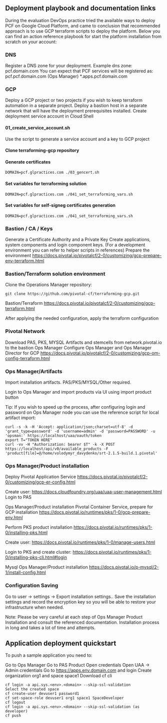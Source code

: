 ## Deployment playbook and documentation links

During the evaluation DevOps practice tried the available ways to deploy PCF on Google Cloud Platform, and came to conclusion that recommended approach is to use GCP terraform scripts to deploy the platform. 
Below you can find an action reference playbook for start the platform installation from scratch on your account:


### DNS
Register a DNS zone for your deployment.
Example dns zone: pcf.domain.com
You can expect that PCF services will be registered as:
pcf.pcf.domain.com (Ops Manager)
*.apps.pcf.domain.com


### GCP
Deploy a GCP project or two projects if you wish to keep terraform automation in a separate project.
Deploy a bastion host in a separate network that will have the deployment prerequisites installed.
Create deployment service account in Cloud Shell
#### 01_create_service_account.sh
Use the script to generate a service account and a key to GCP project
#### Clone terraforming-gcp repository

#### Generate certificates
```
DOMAIN=pcf.glpractices.com ./03_gencert.sh 
```

#### Set variables for terraforming solution
```
DOMAIN=pcf.glpractices.com ./041_set_terraforming_vars.sh
```
#### Set variables for self-signeg certificates generation
```
DOMAIN=pcf.glpractices.com ./041_set_terraforming_vars.sh
```


### Bastion / CA / Keys
Generate a Certificate Authority and a Private Key
Create applications, system components and login component keys.
(For a development environment you can refer to helper scripts in references)
Prepare the environment
https://docs.pivotal.io/pivotalcf/2-0/customizing/gcp-prepare-env-terraform.html


### Bastion/Terraform solution environment

Clone the Operations Manager repository:

```git clone https://github.com/pivotal-cf/terraforming-gcp.git```

Bastion/Terraform
https://docs.pivotal.io/pivotalcf/2-0/customizing/gcp-terraform.html

After applying the needed configuration, apply the terraform configuration  

### Pivotal Network
Download PAS, PKS, MYSQL Artifacts and stemcells from network.pivotal.io to the bastion
Ops Manager
Configure Ops Manager and Ops Manager Director for GCP
https://docs.pivotal.io/pivotalcf/2-0/customizing/gcp-om-config-terraform.html


### Ops Manager/Artifacts
Import installation artifacts. PAS/PKS/MYSQL/Other required.

Login to Ops Manager and import products via UI using import product button

Tip:
If you wish to speed up the process, after configuring login and password on Ops Manager node you can use the reference script for local artifact import:

```
curl -s -k -H 'Accept: application/json;charset=utf-8' -d 'grant_type=password' -d 'username=admin' -d 'password=PASSWORD' -u 'opsman:' https://localhost/uaa/oauth/token
export T="TOKEN HERE"
curl -vv -H "Authorization: bearer $T" -k -X POST https://localhost/api/v0/available_products -F 'product[file]=@/home/volodymyr_davydenko/srt-2.1.5-build.1.pivotal'
```

### Ops Manager/Product installation
Deploy Pivotal Application Service
https://docs.pivotal.io/pivotalcf/2-0/customizing/gcp-er-config.html

Create user:
https://docs.cloudfoundry.org/uaa/uaa-user-management.html
Login to PAS

Ops Manager/Product installation
Pivotal Container Service, prepare for GCP installation
https://docs.pivotal.io/runtimes/pks/1-0/gcp-prepare-env.html

Perform PKS product installation
https://docs.pivotal.io/runtimes/pks/1-0/installing-pks.html

Create user:
https://docs.pivotal.io/runtimes/pks/1-0/manage-users.html

Login to PKS and create cluster:
https://docs.pivotal.io/runtimes/pks/1-0/installing-pks-cli.html#login

Mysql Ops Manager/Product installation
https://docs.pivotal.io/p-mysql/2-1/install-config.html



### Configuration Saving
Go to user -> settings -> Export installation settings..
Save the installation settings and record the encryption key so you will be able to restore your infrastructure when needed.

Note: Please be very careful at each step of Ops Manager Product Installation and consult the referenced documentation. 
Installation process in long and takes a lot of time and attempts.


## Application deployment quickstart
To push a sample application you need to:

Go to Ops Manager 
Go to PAS Product
Open credentials
Open UAA -> Admin credentials 
Go to https://apps.env.domain.com and login
Create organization org1 and space space1
Download cf cli
```
cf login -a api.sys.<env>.<domain> --skip-ssl-validation
Select the created space
cf create-user devuser1 password1
cf set-space-role devuser1 org1 space1 SpaceDeveloper
cf logout
cf login -a api.sys.<env>.<domain> --skip-ssl-validation (as developer)
cf push
```

